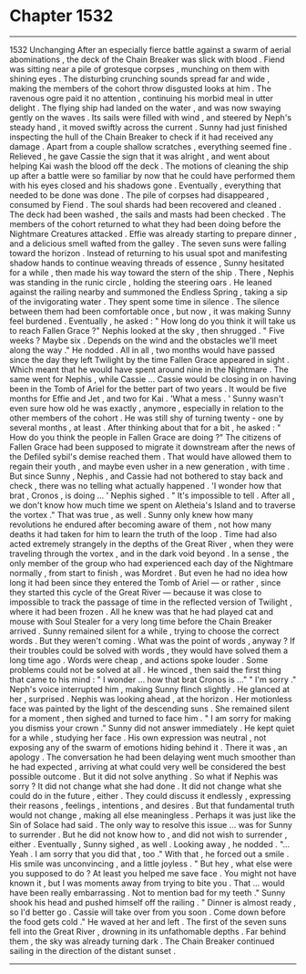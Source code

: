 
# Chapter 1532


---

1532 Unchanging
After an especially fierce battle against a swarm of aerial abominations , the deck of the Chain Breaker was slick with blood . Fiend was sitting near a pile of grotesque corpses , munching on them with shining eyes . The disturbing crunching sounds spread far and wide , making the members of the cohort throw disgusted looks at him .
The ravenous ogre paid it no attention , continuing his morbid meal in utter delight .
The flying ship had landed on the water , and was now swaying gently on the waves . Its sails were filled with wind , and steered by Neph's steady hand , it moved swiftly across the current .
Sunny had just finished inspecting the hull of the Chain Breaker to check if it had received any damage . Apart from a couple shallow scratches , everything seemed fine . Relieved , he gave Cassie the sign that it was alright , and went about helping Kai wash the blood off the deck .
The motions of cleaning the ship up after a battle were so familiar by now that he could have performed them with his eyes closed and his shadows gone .
Eventually , everything that needed to be done was done . The pile of corpses had disappeared , consumed by Fiend . The soul shards had been recovered and cleaned . The deck had been washed , the sails and masts had been checked .
The members of the cohort returned to what they had been doing before the Nightmare Creatures attacked . Effie was already starting to prepare dinner , and a delicious smell wafted from the galley .
The seven suns were falling toward the horizon .
Instead of returning to his usual spot and manifesting shadow hands to continue weaving threads of essence , Sunny hesitated for a while , then made his way toward the stern of the ship . There , Nephis was standing in the runic circle , holding the steering oars .
He leaned against the railing nearby and summoned the Endless Spring , taking a sip of the invigorating water .
They spent some time in silence . The silence between them had been comfortable once , but now , it was making Sunny feel burdened .
Eventually , he asked :
" How long do you think it will take us to reach Fallen Grace ?"
Nephis looked at the sky , then shrugged .
" Five weeks ? Maybe six . Depends on the wind and the obstacles we'll meet along the way ."
He nodded . All in all , two months would have passed since the day they left Twilight by the time Fallen Grace appeared in sight . Which meant that he would have spent around nine in the Nightmare . The same went for Nephis , while Cassie … Cassie would be closing in on having been in the Tomb of Ariel for the better part of two years .
It would be five months for Effie and Jet , and two for Kai .
'What a mess . '
Sunny wasn't even sure how old he was exactly , anymore , especially in relation to the other members of the cohort . He was still shy of turning twenty - one by several months , at least .
After thinking about that for a bit , he asked :
" How do you think the people in Fallen Grace are doing ?"
The citizens of Fallen Grace had been supposed to migrate it downstream after the news of the Defiled sybil's demise reached them . That would have allowed them to regain their youth , and maybe even usher in a new generation , with time .
But since Sunny , Nephis , and Cassie had not bothered to stay back and check , there was no telling what actually happened .
'I wonder how that brat , Cronos , is doing … '
Nephis sighed .
" It's impossible to tell . After all , we don't know how much time we spent on Aletheia's Island and to traverse the vortex ."
That was true , as well . Sunny only knew how many revolutions he endured after becoming aware of them , not how many deaths it had taken for him to learn the truth of the loop . Time had also acted extremely strangely in the depths of the Great River , when they were traveling through the vortex , and in the dark void beyond .
In a sense , the only member of the group who had experienced each day of the Nightmare normally , from start to finish , was Mordret . But even he had no idea how long it had been since they entered the Tomb of Ariel — or rather , since they started this cycle of the Great River — because it was close to impossible to track the passage of time in the reflected version of Twilight , where it had been frozen .
All he knew was that he had played cat and mouse with Soul Stealer for a very long time before the Chain Breaker arrived .
Sunny remained silent for a while , trying to choose the correct words . But they weren't coming .
What was the point of words , anyway ? If their troubles could be solved with words , they would have solved them a long time ago . Words were cheap , and actions spoke louder .
Some problems could not be solved at all .
He winced , then said the first thing that came to his mind :
" I wonder … how that brat Cronos is …"
" I'm sorry ."
Neph's voice interrupted him , making Sunny flinch slightly . He glanced at her , surprised .
Nephis was looking ahead , at the horizon . Her motionless face was painted by the light of the descending suns . She remained silent for a moment , then sighed and turned to face him .
" I am sorry for making you dismiss your crown ."
Sunny did not answer immediately . He kept quiet for a while , studying her face . His own expression was neutral , not exposing any of the swarm of emotions hiding behind it .
There it was , an apology . The conversation he had been delaying went much smoother than he had expected , arriving at what could very well be considered the best possible outcome .
But it did not solve anything .
So what if Nephis was sorry ? It did not change what she had done . It did not change what she could do in the future , either . They could discuss it endlessly , expressing their reasons , feelings , intentions , and desires . But that fundamental truth would not change , making all else meaningless .
Perhaps it was just like the Sin of Solace had said . The only way to resolve this issue ... was for Sunny to surrender .
But he did not know how to , and did not wish to surrender , either .
Eventually , Sunny sighed , as well .
Looking away , he nodded .
"... Yeah . I am sorry that you did that , too ."
With that , he forced out a smile .
His smile was unconvincing , and a little joyless .
" But hey , what else were you supposed to do ? At least you helped me save face . You might not have known it , but I was moments away from trying to bite you . That … would have been really embarrassing . Not to mention bad for my teeth ."
Sunny shook his head and pushed himself off the railing .
" Dinner is almost ready , so I'd better go . Cassie will take over from you soon . Come down before the food gets cold ."
He waved at her and left .
The first of the seven suns fell into the Great River , drowning in its unfathomable depths . Far behind them , the sky was already turning dark .
The Chain Breaker continued sailing in the direction of the distant sunset .

---

